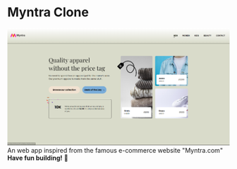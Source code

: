 # Myntra Clone
![Myntra Clone](./images/myntra-preview.png)
An web app inspired from the famous e-commerce website "Myntra.com"
**Have fun building!** 🚀
